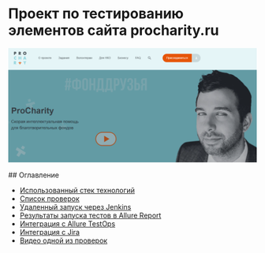 # Проект по тестированию элементов сайта procharity.ru

<p align = "center">

<img title="procharitymain" alt = "frontpage" src="media/screen/procharityMainPage.PNG" width="700">
</p>
## Оглавление

- <a href="#tools">Использованный стек технологий</a>
- <a href="#list">Список проверок</a>
- <a href="#jenkins">Удаленный запуск через Jenkins</a>
- <a href="#allure">Результаты запуска тестов в Allure Report</a>
- <a href="#testops">Интеграция с Allure TestOps</a>
- <a href="#jira">Интеграция с Jira</a>
- <a href="#vic">Видео одной из проверок</a>
